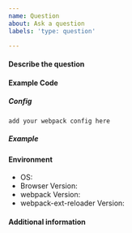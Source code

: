 ```yaml
---
name: Question
about: Ask a question
labels: 'type: question'

---
```


[//]: # (These comments will not show up. You can keep them or delete them, up to you.)

#### Describe the question

[//]: # (A clear and concise description of your question.)

#### Example Code

##### Config

```javscript
add your webpack config here
```

##### Example

[//]: # (A minimal example to reproduce the behavior if relevant.)

#### Environment

- OS:
- Browser Version:
- webpack Version:
- webpack-ext-reloader Version:

#### Additional information

[//]: # (Add any additional information about the bug/problem here.)
